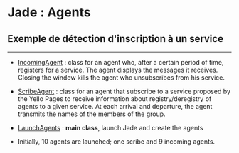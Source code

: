 # Jade : Agents

## Exemple de détection d'inscription à un service

---

- [IncomingAgent](https://github.com/EmmanuelADAM/jade/blob/master/attenteServices/agents/IncomingAgent.java) : class
  for an agent who, after a certain period of time, registers for a service. The agent displays the messages it
  receives. Closing the window kills the agent who unsubscribes from his service.
- [ScribeAgent](https://github.com/EmmanuelADAM/jade/blob/master/attenteServices/agents/ScribeAgent.java) : 
  class for an agent that subscribe to a service proposed by the Yello Pages to receive information about 
  registry/deregistry of agents to a given service. At each arrival and departure, the agent transmits the names of 
  the members of the group.
- [LaunchAgents](https://github.com/EmmanuelADAM/jade/blob/master/attenteServices/launch/LaunchAgents.java) : **main
  class**, launch Jade and create the agents

- Initially, 10 agents are launched; one scribe and 9 incoming agents.


